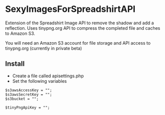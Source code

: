 SexyImagesForSpreadshirtAPI
===========================

Extension of the Spreadshirt Image API to remove the shadow and add a reflection. Uses tinypng.org API to compress the completed file and caches to Amazon S3.

You will need an Amazon S3 account for file storage and API access to tinypng.org (currently in private beta)

Install
-------
- Create a file called apisettings.php
- Set the following variables

```
$s3awsAccessKey = "";
$s3awsSecretKey = "";
$s3bucket = "";

$tinyPngApiKey = "";
```
